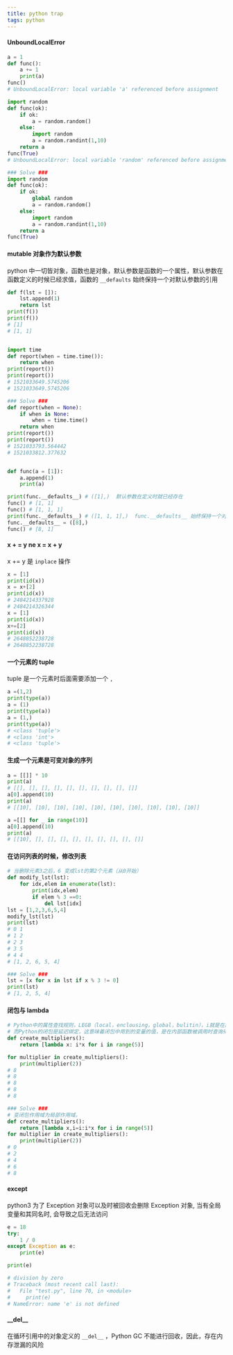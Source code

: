 ```yaml
---
title: python trap
tags: python
---
```


#### UnboundLocalError

```python
a = 1
def func():
    a += 1
    print(a)
func()
# UnboundLocalError: local variable 'a' referenced before assignment

import random
def func(ok):
    if ok:
        a = random.random()
    else:
        import random
        a = random.randint(1,10)
    return a
func(True)
# UnboundLocalError: local variable 'random' referenced before assignment

### Solve ###
import random
def func(ok):
    if ok:
        global random
        a = random.random()
    else:
        import random
        a = random.randint(1,10)
    return a
func(True)
```

#### mutable 对象作为默认参数

python 中一切皆对象，函数也是对象，默认参数是函数的一个属性，默认参数在函数定义的时候已经求值，函数的 `__defaults` 始终保持一个对默认参数的引用

```python
def f(lst = []):
    lst.append(1)
    return lst
print(f())
print(f())
# [1]
# [1, 1]


import time
def report(when = time.time()):
    return when
print(report())
print(report())
# 1521033649.5745206
# 1521033649.5745206

### Solve ###
def report(when = None):
    if when is None:
        when = time.time()
    return when
print(report())
print(report())
# 1521033793.564442
# 1521033812.377632


def func(a = [1]):
    a.append(1)
    print(a)

print(func.__defaults__) # ([1],)  默认参数在定义时就已经存在
func() # [1, 1]
func() # [1, 1, 1]
print(func.__defaults__) # ([1, 1, 1],)  func.__defaults__ 始终保持一个对默认参数的引用
func.__defaults__ = ([8],)
func() # [8, 1]
```

#### x + = y ne x = x + y

x += y 是 `inplace` 操作

```python
x = [1]
print(id(x))
x = x+[2]
print(id(x))
# 2484214337928
# 2484214326344
x = [1]
print(id(x))
x+=[2]
print(id(x))
# 2648852238728
# 2648852238728
```

#### 一个元素的 tuple

tuple 是一个元素时后面需要添加一个 `,`

```python
a =(1,2)
print(type(a))
a = (1)
print(type(a))
a = (1,)
print(type(a))
# <class 'tuple'>
# <class 'int'>
# <class 'tuple'>
```

#### 生成一个元素是可变对象的序列

```python
a = [[]] * 10
print(a)
# [[], [], [], [], [], [], [], [], [], []]
a[0].append(10)
print(a)
# [[10], [10], [10], [10], [10], [10], [10], [10], [10], [10]]

a =[[] for _ in range(10)]
a[0].append(10)
print(a)
# [[10], [], [], [], [], [], [], [], [], []]
```

#### 在访问列表的时候，修改列表

```python
# 当删除元素3之后，6 变成lst的第2个元素（从0开始）
def modify_lst(lst):
    for idx,elem in enumerate(lst):
        print(idx,elem)
        if elem % 3 ==0:
            del lst[idx]
lst = [1,2,3,6,5,4]
modify_lst(lst)
print(lst)
# 0 1
# 1 2
# 2 3
# 3 5
# 4 4
# [1, 2, 6, 5, 4]

### Solve ###
lst = [x for x in lst if x % 3 != 0]
print(lst)
# [1, 2, 5, 4]
```

#### 闭包与 lambda

```python
# Python中的属性查找规则，LEGB（local，enclousing，global，bulitin），i就是在闭包作用域（enclousing)，
# 而Python的闭包是延迟绑定，这意味着闭包中用到的变量的值，是在内部函数被调用时查询得到的。
def create_multipliers():
    return [lambda x: i*x for i in range(5)]

for multiplier in create_multipliers():
    print(multiplier(2))
# 8
# 8
# 8
# 8
# 8

### Solve ###
# 变闭包作用域为局部作用域。
def create_multipliers():
    return [lambda x,i=i:i*x for i in range(5)]
for multiplier in create_multipliers():
    print(multiplier(2))
# 0
# 2
# 4
# 6
# 8
```

#### except

python3 为了 Exception 对象可以及时被回收会删除 Exception 对象, 当有全局变量和其同名时, 会导致之后无法访问

```python
e = 18
try:
    1 / 0
except Exception as e:
    print(e)

print(e)

# division by zero
# Traceback (most recent call last):
#   File "test.py", line 70, in <module>
#     print(e)
# NameError: name 'e' is not defined
```

#### \_\_del\_\_

在循环引用中的对象定义的 `__del__` ，Python GC 不能进行回收，因此，存在内存泄漏的风险
